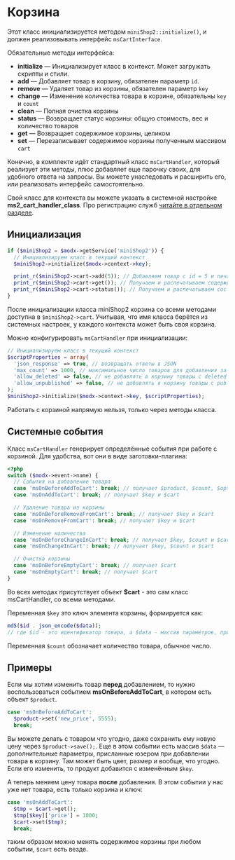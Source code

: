 # Корзина

Этот класс инициализируется методом `miniShop2::initialize()`, и должен реализовывать интерфейс `msCartInterface`.

Обязательные методы интерфейса:

- **initialize** — Инициализирует класс в контекст. Может загружать скрипты и стили.
- **add** — Добавляет товар в корзину, обязателен параметр `id`.
- **remove** — Удаляет товар из корзины, обязателен параметр `key`
- **change** — Изменение количества товара в корзине, обязательны `key` и `count`
- **clean** — Полная очистка корзины
- **status** — Возвращает статус корзины: общую стоимость, вес и количество товаров
- **get** — Возвращает содержимое корзины, целиком
- **set** — Перезаписывает содержимое корзины полученным массивом `cart`

Конечно, в комплекте идёт стандартный класс `msCartHandler`, который реализует эти методы, плюс добавляет еще парочку своих, для удобного ответа на запросы.
Вы можете унаследовать и расширить его, или реализовать интерфейс самостоятельно.

Свой класс для контекста вы можете указать в системной настройке **ms2_cart_handler_class**.
Про регистрацию служб [читайте в отдельном разделе][1].

## Инициализация

```php
if ($miniShop2 = $modx->getService('miniShop2')) {
  // Инициализируем класс в текущий контекст
  $miniShop2->initialize($modx->context->key);

  print_r($miniShop2->cart->add(5)); // Добавляем товар с id = 5 и печатаем ответ
  print_r($miniShop2->cart->get()); // Получаем и распечатываем содержимое корзины
  print_r($miniShop2->cart->status()); // Получаем и распечатываем состояние корзины
}
```

После инициализации класса miniShop2 корзина со всеми методами доступна в `$miniShop2->cart`.
Учитывая, что имя класса берётся из системных настроек, у каждого контекста может быть своя корзина.

Можно конфигурировать `msCartHandler` при инициализации:

```php
// Инициализируем класс в текущий контекст
$scriptProperties = array(
  'json_response' => true, // возвращать ответы в JSON
  'max_count' => 1000, // максимальное число товаров для добавления за один раз
  'allow_deleted' => false, // не добавлять в корзину товары с deleted = 1
  'allow_unpublished' => false, // не добавлять в корзину товары с published = 0
);
$miniShop2->initialize($modx->context->key, $scriptProperties);
```

Работать с корзиной напрямую нельзя, только через методы класса.

## Системные события

Класс `msCartHandler` генерирует определённые события при работе с корзиной. Для удобства, вот они в виде заготовки-плагина:

```php
<?php
switch ($modx->event->name) {
  // События на добавление товара
  case 'msOnBeforeAddToCart': break; // получает $product, $count, $options и $cart
  case 'msOnAddToCart': break; // получает $key и $cart

  // Удаление товара из корзины
  case 'msOnBeforeRemoveFromCart': break; // получает $key и $cart
  case 'msOnRemoveFromCart': break; // получает $key и $cart

  // Изменение количества
  case 'msOnBeforeChangeInCart': break; // получает $key, $count и $cart
  case 'msOnChangeInCart': break; // получает $key, $count и $cart

  // Очистка корзины
  case 'msOnBeforeEmptyCart': break; // получает $cart
  case 'msOnEmptyCart': break; // получает $cart
}
```

Во всех методах присутствует объект **$cart** - это сам класс msCartHandler, со всеми методами.

Переменная `$key` это ключ элемента корзины, формируется как:

```php
md5($id . json_encode($data));
// где $id - это идентификатор товара, а $data - массив параметров, присланных при добавлении
```

Переменная `$count` обозначает количество товара, обычное число.

## Примеры

Если мы хотим изменить товар **перед** добавлением, то нужно воспользоваться событием **msOnBeforeAddToCart**, в котором есть объект `$product`.

```php
case 'msOnBeforeAddToCart':
  $product->set('new_price', 5555);
  break;
```

Вы можете делать с товаром что угодно, даже сохранить ему новую цену через `$product->save();`.
Еще в этом событии есть массив `$data` — дополнительные параметры, присланные юзером при добавлении товара в корзину.
Там может быть цвет, размер и вообще, что угодно. Если его изменить, то продукт добавится с изменённым `$key`.

А теперь меняем цену товара **после** добавления. В этом событии у нас уже нет товара, есть только корзина и ключ:

```php
case 'msOnAddToCart':
  $tmp = $cart->get();
  $tmp[$key]['price'] = 1000;
  $cart->set($tmp);
  break;
```

таким образом можно менять содержимое корзины при любом событии, `$cart` есть везде.

[1]: /components/minishop2/development/services/connection
